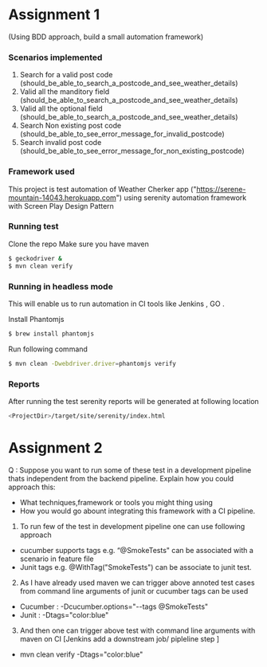 # Assignment 1
(Using BDD approach, build a small automation framework)

### Scenarios implemented
1. Search for a valid post code (should_be_able_to_search_a_postcode_and_see_weather_details)
2. Valid all the manditory field (should_be_able_to_search_a_postcode_and_see_weather_details)
3. Valid all the optional field (should_be_able_to_search_a_postcode_and_see_weather_details)
4. Search Non existing post code (should_be_able_to_see_error_message_for_invalid_postcode)
5. Search invalid post code (should_be_able_to_see_error_message_for_non_existing_postcode)

### Framework used
This project is test automation of Weather Cherker app ("https://serene-mountain-14043.herokuapp.com") using serenity automation framework with Screen Play Design Pattern


### Running test
Clone the repo 
Make sure you have maven
```sh
$ geckodriver &
$ mvn clean verify
```

### Running in headless mode
This will enable us to run automation in CI tools like Jenkins , GO .

Install Phantomjs
```sh
$ brew install phantomjs
```

Run following command
```sh
$ mvn clean -Dwebdriver.driver=phantomjs verify
```

### Reports
After running the test serenity reports will be generated at following location
```sh
<ProjectDir>/target/site/serenity/index.html
```
# Assignment 2
Q : Suppose you want to run some of these test in a development pipeline thats independent from the backend pipeline. Explain how you could approach this:
  * What techniques,framework or tools you might thing using
  * How you would go abount integrating this framework with a CI pipeline.

1. To run few of the test in development pipeline one can use following approach
  * cucumber supports tags e.g. “@SmokeTests" can be associated with a scenario in feature file
  * Junit tags e.g. @WithTag("SmokeTests") can be associate to junit test.
  
2. As I have already used maven we can trigger above annoted test cases from command line arguments of junit or cucumber tags can be used
  * Cucumber :  -Dcucumber.options="--tags @SmokeTests"
  * Junit : -Dtags="color:blue"
3. And then one can trigger above test with command line arguments with maven on CI [Jenkins add a downstream job/ pipleline step ]
  * mvn clean verify -Dtags="color:blue"
